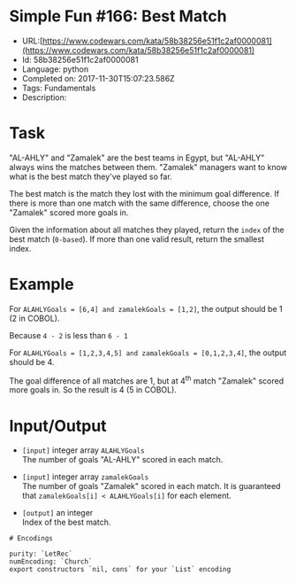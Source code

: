 # Simple Fun #166: Best Match

 - URL:[https://www.codewars.com/kata/58b38256e51f1c2af0000081](https://www.codewars.com/kata/58b38256e51f1c2af0000081)
 - Id: 58b38256e51f1c2af0000081
 - Language: python
 - Completed on: 2017-11-30T15:07:23.586Z
 - Tags: Fundamentals
 - Description:
# Task

"AL-AHLY" and "Zamalek" are the best teams in Egypt, but "AL-AHLY" always wins the matches between them. "Zamalek" managers want to know what is the best match they've played so far.
 
The best match is the match they lost with the minimum goal difference. If there is more than one match with the same difference, choose the one "Zamalek" scored more goals in.
 
Given the information about all matches they played, return the `index` of the best match (`0-based`). If more than one valid result, return the smallest index.

# Example

For `ALAHLYGoals = [6,4] and zamalekGoals = [1,2]`, the output should be 1 (2 in COBOL).

Because `4 - 2` is less than `6 - 1`

For `ALAHLYGoals = [1,2,3,4,5] and zamalekGoals = [0,1,2,3,4]`, the output should be 4.

The goal difference of all matches are 1, but at 4<sup>th</sup> match "Zamalek" scored more goals in. So the result is 4 (5 in COBOL).

# Input/Output

 -  `[input]` integer array `ALAHLYGoals`  
  The number of goals "AL-AHLY" scored in each match.

 - `[input]` integer array `zamalekGoals`  
  The number of goals "Zamalek" scored in each match. It is guaranteed that `zamalekGoals[i] < ALAHLYGoals[i]` for each element.

 - `[output]` an integer  
  Index of the best match.

~~~if:lambdacalc
# Encodings

purity: `LetRec`  
numEncoding: `Church`  
export constructors `nil, cons` for your `List` encoding  
~~~
